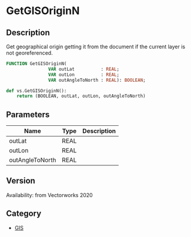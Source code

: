 # GetGISOriginN

## Description
Get geographical origin getting it from the document if the current layer is not georeferenced.

```pascal
FUNCTION GetGISOriginN(
				VAR outLat          : REAL;
				VAR outLon          : REAL;
				VAR outAngleToNorth : REAL): BOOLEAN;
```

```python
def vs.GetGISOriginN():
    return (BOOLEAN, outLat, outLon, outAngleToNorth)
```

## Parameters
|Name|Type|Description|
|---|---|---|
|outLat|REAL|   |
|outLon|REAL|   |
|outAngleToNorth|REAL|   |

## Version
Availability: from Vectorworks 2020

## Category
* [GIS](../Categories/GIS.md)
